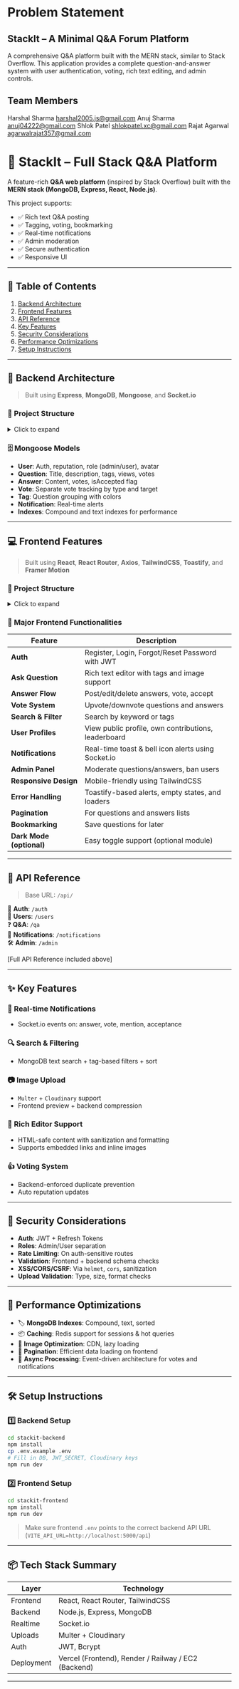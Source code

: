 # Problem Statement
## StackIt – A Minimal Q&A Forum Platform

A comprehensive Q&A platform built with the MERN stack, similar to Stack Overflow. This application provides a complete question-and-answer system with user authentication, voting, rich text editing, and admin controls.

## Team Members
Harshal Sharma
harshal2005.js@gmail.com
Anuj Sharma
anuj04222@gmail.com
Shlok Patel
shlokpatel.xc@gmail.com
Rajat Agarwal
agarwalrajat357@gmail.com



# 🧠 StackIt – Full Stack Q&A Platform

A feature-rich **Q&A web platform** (inspired by Stack Overflow) built with the **MERN stack (MongoDB, Express, React, Node.js)**.

This project supports:
- ✅ Rich text Q&A posting
- ✅ Tagging, voting, bookmarking
- ✅ Real-time notifications
- ✅ Admin moderation
- ✅ Secure authentication
- ✅ Responsive UI

---

## 🧭 Table of Contents

1. [Backend Architecture](#-backend-architecture)
2. [Frontend Features](#-frontend-features)
3. [API Reference](#-api-reference)
4. [Key Features](#-key-features)
5. [Security Considerations](#-security-considerations)
6. [Performance Optimizations](#-performance-optimizations)
7. [Setup Instructions](#-setup-instructions)

---

## 🧱 Backend Architecture

> Built using **Express**, **MongoDB**, **Mongoose**, and **Socket.io**

### 🔧 Project Structure

<details>
<summary>Click to expand</summary>

```
stackit-backend/
├── src/
│   ├── config/
│   ├── models/
│   ├── routes/
│   ├── controllers/
│   ├── middleware/
│   ├── utils/
│   └── app.js
├── uploads/
├── .env
├── server.js
└── package.json
```
</details>

### 🗄️ Mongoose Models

- **User**: Auth, reputation, role (admin/user), avatar
- **Question**: Title, description, tags, views, votes
- **Answer**: Content, votes, isAccepted flag
- **Vote**: Separate vote tracking by type and target
- **Tag**: Question grouping with colors
- **Notification**: Real-time alerts
- **Indexes**: Compound and text indexes for performance

---

## 💻 Frontend Features

> Built using **React**, **React Router**, **Axios**, **TailwindCSS**, **Toastify**, and **Framer Motion**

### 🎨 Project Structure

<details>
<summary>Click to expand</summary>

```
stackit-frontend/
├── src/
│   ├── pages/
│   ├── components/
│   ├── hooks/
│   ├── context/
│   ├── api/
│   ├── utils/
│   ├── App.jsx
│   └── main.jsx
├── public/
├── tailwind.config.js
├── vite.config.js
├── package.json
└── index.html
```
</details>

### 🧠 Major Frontend Functionalities

| Feature | Description |
|--------|-------------|
| **Auth** | Register, Login, Forgot/Reset Password with JWT |
| **Ask Question** | Rich text editor with tags and image support |
| **Answer Flow** | Post/edit/delete answers, vote, accept |
| **Vote System** | Upvote/downvote questions and answers |
| **Search & Filter** | Search by keyword or tags |
| **User Profiles** | View public profile, own contributions, leaderboard |
| **Notifications** | Real-time toast & bell icon alerts using Socket.io |
| **Admin Panel** | Moderate questions/answers, ban users |
| **Responsive Design** | Mobile-friendly using TailwindCSS |
| **Error Handling** | Toastify-based alerts, empty states, and loaders |
| **Pagination** | For questions and answers lists |
| **Bookmarking** | Save questions for later |
| **Dark Mode (optional)** | Easy toggle support (optional module) |

---

## 📡 API Reference

> Base URL: `/api/`

🔐 **Auth**: `/auth`  
👤 **Users**: `/users`  
❓ **Q&A**: `/qa`  
📩 **Notifications**: `/notifications`  
🛠 **Admin**: `/admin`

[Full API Reference included above]

---

## ✨ Key Features

### 🔔 Real-time Notifications
- Socket.io events on: answer, vote, mention, acceptance

### 🔍 Search & Filtering
- MongoDB text search + tag-based filters + sort

### 📷 Image Upload
- `Multer` + `Cloudinary` support  
- Frontend preview + backend compression

### 🧠 Rich Editor Support
- HTML-safe content with sanitization and formatting
- Supports embedded links and inline images

### 👍 Voting System
- Backend-enforced duplicate prevention
- Auto reputation updates

---

## 🔐 Security Considerations

- **Auth**: JWT + Refresh Tokens
- **Roles**: Admin/User separation
- **Rate Limiting**: On auth-sensitive routes
- **Validation**: Frontend + backend schema checks
- **XSS/CORS/CSRF**: Via `helmet`, `cors`, sanitization
- **Upload Validation**: Type, size, format checks

---

## 🚀 Performance Optimizations

- 🏷 **MongoDB Indexes**: Compound, text, sorted
- 📦 **Caching**: Redis support for sessions & hot queries
- 📁 **Image Optimization**: CDN, lazy loading
- 📃 **Pagination**: Efficient data loading on frontend
- 🧵 **Async Processing**: Event-driven architecture for votes and notifications

---

## 🛠 Setup Instructions

### 1️⃣ Backend Setup

```bash
cd stackit-backend
npm install
cp .env.example .env
# Fill in DB, JWT_SECRET, Cloudinary keys
npm run dev
```

### 2️⃣ Frontend Setup

```bash
cd stackit-frontend
npm install
npm run dev
```

> Make sure frontend `.env` points to the correct backend API URL (`VITE_API_URL=http://localhost:5000/api`)

---

## 📦 Tech Stack Summary

| Layer     | Technology              |
|-----------|--------------------------|
| Frontend  | React, React Router, TailwindCSS |
| Backend   | Node.js, Express, MongoDB |
| Realtime  | Socket.io                |
| Uploads   | Multer + Cloudinary      |
| Auth      | JWT, Bcrypt              |
| Deployment | Vercel (Frontend), Render / Railway / EC2 (Backend) |

---



